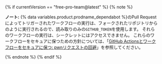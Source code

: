 {% if currentVersion == "free-pro-team@latest" %}
{% note %}

**ノート:** {% data variables.product.prodname_dependabot %}のPull Requestによってトリガーされたワークフローの実行は、フォークされたリポジトリからのように実行されるので、読み取りのみの`GITHUB_TOKEN`を使用します。 それらのワークフローの実行は、シークレットにはアクセスできません。 これらのワークフローをセキュアに保つための方針については、「[GitHub Actionsとワークフローをセキュアに保つ: pwnリクエストの回避](https://securitylab.github.com/research/github-actions-preventing-pwn-requests)」を参照してください。

{% endnote %}
{% endif %}
